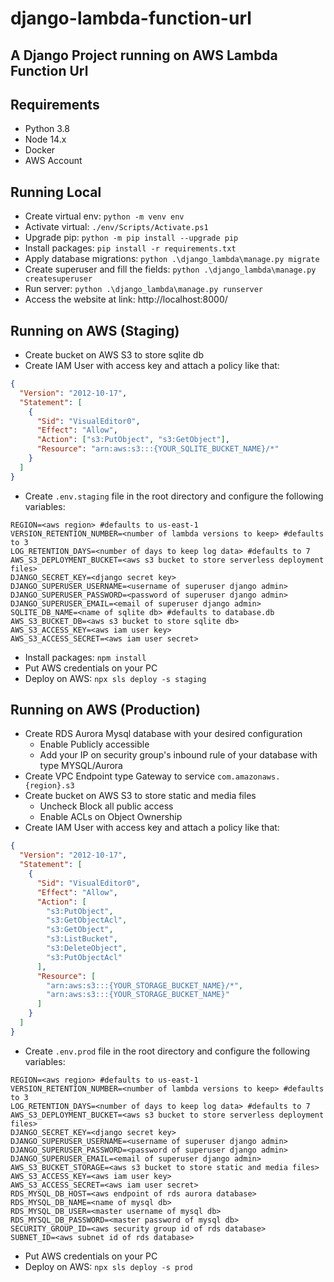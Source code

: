 # django-lambda-function-url

## A Django Project running on AWS Lambda Function Url

## Requirements

- Python 3.8
- Node 14.x
- Docker
- AWS Account

## Running Local

- Create virtual env: `python -m venv env`
- Activate virtual: `./env/Scripts/Activate.ps1`
- Upgrade pip: `python -m pip install --upgrade pip`
- Install packages: `pip install -r requirements.txt`
- Apply database migrations: `python .\django_lambda\manage.py migrate`
- Create superuser and fill the fields: `python .\django_lambda\manage.py createsuperuser`
- Run server: `python .\django_lambda\manage.py runserver`
- Access the website at link: http://localhost:8000/

## Running on AWS (Staging)

- Create bucket on AWS S3 to store sqlite db
- Create IAM User with access key and attach a policy like that:

```json
{
  "Version": "2012-10-17",
  "Statement": [
    {
      "Sid": "VisualEditor0",
      "Effect": "Allow",
      "Action": ["s3:PutObject", "s3:GetObject"],
      "Resource": "arn:aws:s3:::{YOUR_SQLITE_BUCKET_NAME}/*"
    }
  ]
}
```

- Create `.env.staging` file in the root directory and configure the following variables:

```dotenv
REGION=<aws region> #defaults to us-east-1
VERSION_RETENTION_NUMBER=<number of lambda versions to keep> #defaults to 3
LOG_RETENTION_DAYS=<number of days to keep log data> #defaults to 7
AWS_S3_DEPLOYMENT_BUCKET=<aws s3 bucket to store serverless deployment files>
DJANGO_SECRET_KEY=<django secret key>
DJANGO_SUPERUSER_USERNAME=<username of superuser django admin>
DJANGO_SUPERUSER_PASSWORD=<password of superuser django admin>
DJANGO_SUPERUSER_EMAIL=<email of superuser django admin>
SQLITE_DB_NAME=<name of sqlite db> #defaults to database.db
AWS_S3_BUCKET_DB=<aws s3 bucket to store sqlite db>
AWS_S3_ACCESS_KEY=<aws iam user key>
AWS_S3_ACCESS_SECRET=<aws iam user secret>
```

- Install packages: `npm install`
- Put AWS credentials on your PC
- Deploy on AWS: `npx sls deploy -s staging`

## Running on AWS (Production)

- Create RDS Aurora Mysql database with your desired configuration
  - Enable Publicly accessible
  - Add your IP on security group's inbound rule of your database with type MYSQL/Aurora
- Create VPC Endpoint type Gateway to service `com.amazonaws.{region}.s3`
- Create bucket on AWS S3 to store static and media files
  - Uncheck Block all public access
  - Enable ACLs on Object Ownership
- Create IAM User with access key and attach a policy like that:

```json
{
  "Version": "2012-10-17",
  "Statement": [
    {
      "Sid": "VisualEditor0",
      "Effect": "Allow",
      "Action": [
        "s3:PutObject",
        "s3:GetObjectAcl",
        "s3:GetObject",
        "s3:ListBucket",
        "s3:DeleteObject",
        "s3:PutObjectAcl"
      ],
      "Resource": [
        "arn:aws:s3:::{YOUR_STORAGE_BUCKET_NAME}/*",
        "arn:aws:s3:::{YOUR_STORAGE_BUCKET_NAME}"
      ]
    }
  ]
}
```

- Create `.env.prod` file in the root directory and configure the following variables:

```dotenv
REGION=<aws region> #defaults to us-east-1
VERSION_RETENTION_NUMBER=<number of lambda versions to keep> #defaults to 3
LOG_RETENTION_DAYS=<number of days to keep log data> #defaults to 7
AWS_S3_DEPLOYMENT_BUCKET=<aws s3 bucket to store serverless deployment files>
DJANGO_SECRET_KEY=<django secret key>
DJANGO_SUPERUSER_USERNAME=<username of superuser django admin>
DJANGO_SUPERUSER_PASSWORD=<password of superuser django admin>
DJANGO_SUPERUSER_EMAIL=<email of superuser django admin>
AWS_S3_BUCKET_STORAGE=<aws s3 bucket to store static and media files>
AWS_S3_ACCESS_KEY=<aws iam user key>
AWS_S3_ACCESS_SECRET=<aws iam user secret>
RDS_MYSQL_DB_HOST=<aws endpoint of rds aurora database>
RDS_MYSQL_DB_NAME=<name of mysql db>
RDS_MYSQL_DB_USER=<master username of mysql db>
RDS_MYSQL_DB_PASSWORD=<master password of mysql db>
SECURITY_GROUP_ID=<aws security group id of rds database>
SUBNET_ID=<aws subnet id of rds database>
```

- Put AWS credentials on your PC
- Deploy on AWS: `npx sls deploy -s prod`

